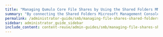```yaml
---
title: "Managing Qumulo Core File Shares by Using the Shared Folders MMC Snap-In"
summary: "By connecting the Shared Folders Microsoft Management Console (MMC) Snap-In to your Qumulo cluster, you can manage file shares centrally."
permalink: /administrator-guide/smb/managing-file-shares-shared-folders-mmc.html
sidebar: administrator_guide_sidebar
include_content: content-reuse/admin-guides/smb/managing-file-shares-shared-folders-mmc.md
---
```

